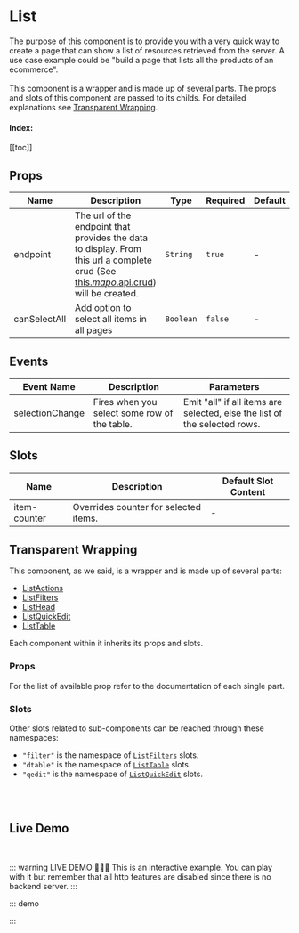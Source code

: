 # List

The purpose of this component is to provide you with a very quick way to create a page that can show a list of resources retrieved from the server. A use case example could be "build a page that lists all the products of an ecommerce". <br><br> This component is a wrapper and is made up of several parts. The props and slots of this component are passed to its childs. For detailed explanations see [Transparent Wrapping](#transparent-wrapping). <br> <h4>Index:</h4> [[toc]]

## Props

<!-- @vuese:List:props:start -->

|Name|Description|Type|Required|Default|
|---|---|---|---|---|
|endpoint|The url of the endpoint that provides the data to display. From this url a complete crud (See [this.$mapo.$api.crud](/core/#$api.crud)) will be created.|`String`|`true`|-|
|canSelectAll|Add option to select all items in all pages|`Boolean`|`false`|-|

<!-- @vuese:List:props:end -->


## Events

<!-- @vuese:List:events:start -->

|Event Name|Description|Parameters|
|---|---|---|
|selectionChange|Fires when you select some row of the table.|Emit "all" if all items are selected, else the list of the selected rows.|

<!-- @vuese:List:events:end -->


## Slots

<!-- @vuese:List:slots:start -->

|Name|Description|Default Slot Content|
|---|---|---|
|item-counter|Overrides counter for selected items.|-|

<!-- @vuese:List:slots:end -->




## Transparent Wrapping


This component, as we said, is a wrapper and is made up of several parts:
 - [ListActions](../ListActions/)
 - [ListFilters](../ListFilters/)
 - [ListHead](../ListHead/)
 - [ListQuickEdit](../ListQuickEdit/)
 - [ListTable](../ListTable/)

Each component within it inherits its props and slots.

### Props
For the list of available prop refer to the documentation of each single part.

### Slots
Other slots related to sub-components can be reached through these namespaces:
 - `"filter"` is the namespace of [`ListFilters`](../ListFilters/#slots) slots.
 - `"dtable"` is the namespace of [`ListTable`](../ListTable/#slots) slots.
 - `"qedit"` is the namespace of [`ListQuickEdit`](../ListQuickEdit/#slots) slots.

<br><br>

## Live Demo

<br>

::: warning LIVE DEMO 🎉🎉🎉
This is an interactive example. You can play with it but remember that all http features are disabled since there is no backend server.
:::

::: demo
<template>
<v-app >
  <List
    show-select
    :headers="headers"
    :editFields="editFields"
    :filters="availableFilters"
    endpoint="api/camomilla/articles"
    title="List Example"
    addItem
    canSelectAll
    searchable
  >
  </List>
</v-app>
</template>

<script>
export default {
  data() {
    return {
      headers: [
        {
          text: "ID",
          align: "start",
          sortable: false,
          value: "id",
        },
        { text: "Title", value: "title" },
        { text: "Identifier", value: "identifier" },
        { text: "Actions", value: "actions", sortable: false },
      ],
      editFields: [
        { attrs: { rules:[v => !!v || 'Title is required'] }, value: "title" },
        { attrs: { rules:[v => !!v || 'Permalink is required'] }, value: "permalink" },
        { attrs: { rules:[v => !!v || 'Identifier is required'] }, value: "identifier" },
      ],
      availableFilters: [
        {
          text: "Status",
          value: "status",
          choices: [
            { text: "Draft", value: "DRF" },
            { text: "Published", value: "PUB" },
            { text: "Trash", value: "TRS" },
          ],
        },
        {
          text: "Date",
          value: "date",
          datepicker: true
        },
      ],

    };
  },
};
</script>
:::


